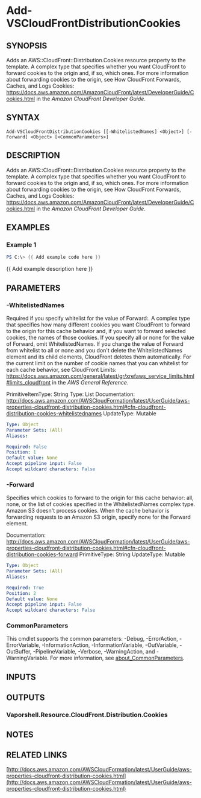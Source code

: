 # Add-VSCloudFrontDistributionCookies

## SYNOPSIS
Adds an AWS::CloudFront::Distribution.Cookies resource property to the template.
A complex type that specifies whether you want CloudFront to forward cookies to the origin and, if so, which ones.
For more information about forwarding cookies to the origin, see How CloudFront Forwards, Caches, and Logs Cookies: https://docs.aws.amazon.com/AmazonCloudFront/latest/DeveloperGuide/Cookies.html in the *Amazon CloudFront Developer Guide*.

## SYNTAX

```
Add-VSCloudFrontDistributionCookies [[-WhitelistedNames] <Object>] [-Forward] <Object> [<CommonParameters>]
```

## DESCRIPTION
Adds an AWS::CloudFront::Distribution.Cookies resource property to the template.
A complex type that specifies whether you want CloudFront to forward cookies to the origin and, if so, which ones.
For more information about forwarding cookies to the origin, see How CloudFront Forwards, Caches, and Logs Cookies: https://docs.aws.amazon.com/AmazonCloudFront/latest/DeveloperGuide/Cookies.html in the *Amazon CloudFront Developer Guide*.

## EXAMPLES

### Example 1
```powershell
PS C:\> {{ Add example code here }}
```

{{ Add example description here }}

## PARAMETERS

### -WhitelistedNames
Required if you specify whitelist for the value of Forward:.
A complex type that specifies how many different cookies you want CloudFront to forward to the origin for this cache behavior and, if you want to forward selected cookies, the names of those cookies.
If you specify all or none for the value of Forward, omit WhitelistedNames.
If you change the value of Forward from whitelist to all or none and you don't delete the WhitelistedNames element and its child elements, CloudFront deletes them automatically.
For the current limit on the number of cookie names that you can whitelist for each cache behavior, see  CloudFront Limits: https://docs.aws.amazon.com/general/latest/gr/xrefaws_service_limits.html#limits_cloudfront in the *AWS General Reference*.

PrimitiveItemType: String
Type: List
Documentation: http://docs.aws.amazon.com/AWSCloudFormation/latest/UserGuide/aws-properties-cloudfront-distribution-cookies.html#cfn-cloudfront-distribution-cookies-whitelistednames
UpdateType: Mutable

```yaml
Type: Object
Parameter Sets: (All)
Aliases:

Required: False
Position: 1
Default value: None
Accept pipeline input: False
Accept wildcard characters: False
```

### -Forward
Specifies which cookies to forward to the origin for this cache behavior: all, none, or the list of cookies specified in the WhitelistedNames complex type.
Amazon S3 doesn't process cookies.
When the cache behavior is forwarding requests to an Amazon S3 origin, specify none for the Forward element.

Documentation: http://docs.aws.amazon.com/AWSCloudFormation/latest/UserGuide/aws-properties-cloudfront-distribution-cookies.html#cfn-cloudfront-distribution-cookies-forward
PrimitiveType: String
UpdateType: Mutable

```yaml
Type: Object
Parameter Sets: (All)
Aliases:

Required: True
Position: 2
Default value: None
Accept pipeline input: False
Accept wildcard characters: False
```

### CommonParameters
This cmdlet supports the common parameters: -Debug, -ErrorAction, -ErrorVariable, -InformationAction, -InformationVariable, -OutVariable, -OutBuffer, -PipelineVariable, -Verbose, -WarningAction, and -WarningVariable. For more information, see [about_CommonParameters](http://go.microsoft.com/fwlink/?LinkID=113216).

## INPUTS

## OUTPUTS

### Vaporshell.Resource.CloudFront.Distribution.Cookies
## NOTES

## RELATED LINKS

[http://docs.aws.amazon.com/AWSCloudFormation/latest/UserGuide/aws-properties-cloudfront-distribution-cookies.html](http://docs.aws.amazon.com/AWSCloudFormation/latest/UserGuide/aws-properties-cloudfront-distribution-cookies.html)

